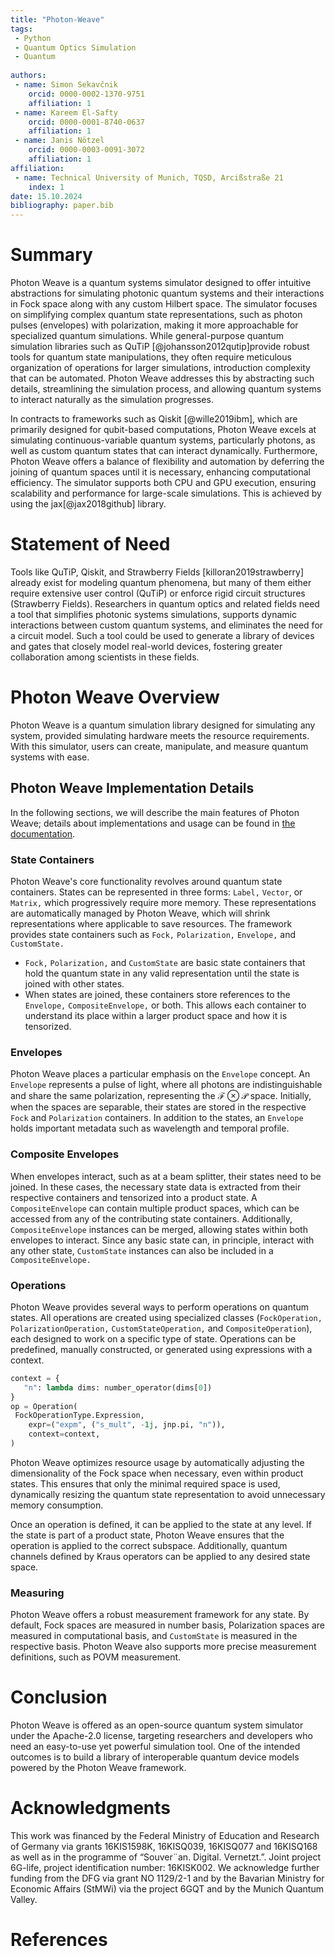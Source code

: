 ```yaml
---
title: "Photon-Weave"
tags:
 - Python
 - Quantum Optics Simulation
 - Quantum
  
authors:
 - name: Simon Sekavčnik
    orcid: 0000-0002-1370-9751
    affiliation: 1
 - name: Kareem El-Safty
    orcid: 0000-0001-8740-0637
    affiliation: 1
 - name: Janis Nötzel
    orcid: 0000-0003-0091-3072
    affiliation: 1
affiliation:
 - name: Technical University of Munich, TQSD, Arcißstraße 21
    index: 1
date: 15.10.2024
bibliography: paper.bib
---
```


# Summary
Photon Weave is a quantum systems simulator designed to offer intuitive abstractions for simulating photonic quantum systems and their interactions in Fock space along with any custom Hilbert space. The simulator focuses on simplifying complex quantum state representations, such as photon pulses (envelopes) with polarization, making it more approachable for specialized quantum simulations. While general-purpose quantum simulation libraries such as QuTiP [@johansson2012qutip]provide robust tools for quantum state manipulations, they often require meticulous organization of operations for larger simulations, introduction complexity that can be automated. Photon Weave addresses this by abstracting such details, streamlining the simulation process, and allowing quantum systems to interact naturally as the simulation progresses.

In contracts to frameworks such as Qiskit [@wille2019ibm], which are primarily designed for qubit-based computations, Photon Weave excels at simulating continuous-variable quantum systems, particularly photons, as well as custom quantum states that can interact dynamically. Furthermore, Photon Weave offers a balance of flexibility and automation by deferring the joining of quantum spaces until it is necessary, enhancing computational efficiency. The simulator supports both CPU and GPU execution, ensuring scalability and performance for large-scale simulations. This is achieved by using the jax[@jax2018github] library.

# Statement of Need
Tools like QuTiP, Qiskit, and Strawberry Fields [killoran2019strawberry] already exist for modeling quantum phenomena, but many of them either require extensive user control (QuTiP) or enforce rigid circuit structures (Strawberry Fields). Researchers in quantum optics and related fields need a tool that simplifies photonic systems simulations, supports dynamic interactions between custom quantum systems, and eliminates the need for a circuit model. Such a tool could be used to generate a library of devices and gates that closely model real-world devices, fostering greater collaboration among scientists in these fields.

# Photon Weave Overview
Photon Weave is a quantum simulation library designed for simulating any system, provided simulating hardware meets the resource requirements. With this simulator, users can create, manipulate, and measure quantum systems with ease.

## Photon Weave Implementation Details
In the following sections, we will describe the main features of Photon Weave; details about implementations and usage can be found in [the documentation](https://photon-weave.readthedocs.io).

### State Containers
Photon Weave's core functionality revolves around quantum state containers. States can be represented in three forms: `Label,` `Vector`, or `Matrix,` which progressively require more memory. These representations are automatically managed by Photon Weave, which will shrink representations where applicable to save resources. The framework provides state containers such as `Fock,` `Polarization,` `Envelope,` and `CustomState.`
- `Fock,` `Polarization,` and `CustomState` are basic state containers that hold the quantum state in any valid representation until the state is joined with other states.
- When states are joined, these containers store references to the `Envelope,` `CompositeEnvelope,` or both. This allows each container to understand its place within a larger product space and how it is tensorized.

### Envelopes
Photon Weave places a particular emphasis on the `Envelope` concept. An `Envelope` represents a pulse of light, where all photons are indistinguishable and share the same polarization, representing the $`\mathcal{F}\otimes\mathcal{P}`$ space. Initially, when the spaces are separable, their states are stored in the respective `Fock` and `Polarization` containers. In addition to the states, an `Envelope` holds important metadata such as wavelength and temporal profile.


### Composite Envelopes
When envelopes interact, such as at a beam splitter, their states need to be joined. In these cases, the necessary state data is extracted from their respective containers and tensorized into a product state. A `CompositeEnvelope` can contain multiple product spaces, which can be accessed from any of the contributing state containers. Additionally, `CompositeEnvelope` instances can be merged, allowing states within both envelopes to interact. Since any basic state can, in principle, interact with any other state, `CustomState` instances can also be included in a `CompositeEnvelope.`

### Operations
Photon Weave provides several ways to perform operations on quantum states. All operations are created using specialized classes (`FockOperation,` `PolarizationOperation,` `CustomStateOperation,` and `CompositeOperation`), each designed to work on a specific type of state. Operations can be predefined, manually constructed, or generated using expressions with a context.

```python
context = {
   "n": lambda dims: number_operator(dims[0])
}
op = Operation(
 FockOperationType.Expression,
    expr=("expm", ("s_mult", -1j, jnp.pi, "n")),
    context=context,
)
```
Photon Weave optimizes resource usage by automatically adjusting the dimensionality of the Fock space when necessary, even within product states. This ensures that only the minimal required space is used, dynamically resizing the quantum state representation to avoid unnecessary memory consumption.

Once an operation is defined, it can be applied to the state at any level. If the state is part of a product state, Photon Weave ensures that the operation is applied to the correct subspace. Additionally, quantum channels defined by Kraus operators can be applied to any desired state space.

### Measuring
Photon Weave offers a robust measurement framework for any state. By default, Fock spaces are measured in number basis, Polarization spaces are measured in computational basis, and `CustomState` is measured in the respective basis. Photon Weave also supports more precise measurement definitions, such as POVM measurement.

# Conclusion
Photon Weave is offered as an open-source quantum system simulator under the Apache-2.0 license, targeting researchers and developers who need an easy-to-use yet powerful simulation tool. One of the intended outcomes is to build a library of interoperable quantum device models powered by the Photon Weave framework.

# Acknowledgments
This work was financed by the Federal Ministry of Education and Research of Germany via grants 16KIS1598K,
16KISQ039, 16KISQ077 and 16KISQ168 as well as in the programme of “Souver¨an. Digital. Vernetzt.”.
Joint project 6G-life, project identification number: 16KISK002. We acknowledge further funding from the
DFG via grant NO 1129/2-1 and by the Bavarian Ministry for Economic Affairs (StMWi) via the project
6GQT and by the Munich Quantum Valley.

# References
